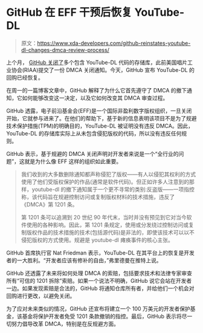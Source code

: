 # GitHub 在 EFF 干预后恢复 YouTube-DL

> 原文：<https://www.xda-developers.com/github-reinstates-youtube-dl-changes-dmca-review-process/>

上个月， [GitHub 关闭了](https://www.xda-developers.com/youtube-dl-riaa-dmca/)多个包含 YouTube-DL 代码的存储库，此前美国唱片工业协会(RIAA)提交了一份 DMCA 关闭通知。今天，GitHub 宣布 YouTube-DL 的回购已经恢复。

在周一的一篇博客文章中，GitHub 解释了为什么它首先遵守了 DMCA 的撤下通知，它如何能够改变这一决定，以及它如何改变其 DMCA 审查过程。

GitHub 透露，电子前沿基金会(EFF)是一个国际非盈利数字版权组织，一旦关闭开始，它就参与进来了。在他们的帮助下，基于新的信息表明该项目不是为了规避技术保护措施(TPM)的明确目的，YouTube-DL 被证明没有违反 DMCA。因此，YouTube-DL 的存储库实际上从未包含侵犯版权的代码，所以没有违反任何规则。

GitHub 表示，基于规避的 DMCA 关闭声明对开发者来说是一个“全行业的问题”，这就是为什么像 EFF 这样的组织如此重要。

> 我们收到的大多数删除通知都声称侵犯了版权——有人以侵犯其权利的方式使用了他们受版权保护的作品(通常是软件代码)。但正如许多人注意到的那样，youtube-dl 的撤下通知属于一个更不寻常的类别:反盗版——一项指控称，该代码旨在规避控制访问或复制版权材料的技术措施，违反了《DMCA》第 1201 条。
> 
> 第 1201 条可以追溯到 20 世纪 90 年代末，当时并没有预见到它对当今软件使用的各种影响。因此，第 1201 条规定，使用或分发绕过控制访问或复制版权作品的技术措施的技术(包括源代码)是非法的，即使该技术可以以不侵犯版权的方式使用。规避是 youtube-dl 瘫痪事件的核心主张。

GitHub 首席执行官 Nat Friedman 表示，YouTube-DL 在其平台上的恢复是开发者的一大胜利。“开发者应该有修补的自由，”弗里德曼在推特上说。

GitHub 还透露了未来将如何处理 DMCA 的索赔，包括要求技术和法律专家审查所有“可信的 1201 拆除”索赔。如果一个说法不明确，GitHub 说它会站在开发者一边。如果发现索赔是合法的，GitHub 将通知仓库所有者，并给他们一个机会对回购进行更改，以避免关闭。

为了应对未来类似的情况，GitHub 还宣布将建立一个 100 万美元的开发者保护基金，该基金将保护开发者免受 1201 条款撤销的指控。最后，GitHub 表示将尽一切努力倡导改革 DMCA，特别是在反规避方面。